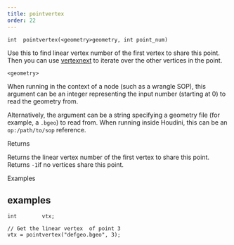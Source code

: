 ```yaml
---
title: pointvertex
order: 22
---
```

`int  pointvertex(<geometry>geometry, int point_num)`

Use this to find linear vertex number of the first vertex to share this point.
Then you can use [vertexnext](vertexnext.html "Returns the linear vertex number of the next vertex sharing a point with a given vertex.") to iterate over the other vertices in the point.

`<geometry>`

When running in the context of a node (such as a wrangle SOP), this argument can be an integer representing the input number (starting at 0) to read the geometry from.

Alternatively, the argument can be a string specifying a geometry file (for example, a `.bgeo`) to read from. When running inside Houdini, this can be an `op:/path/to/sop` reference.

Returns

Returns the linear vertex number of the first vertex to share this point.
Returns `-1`if no vertices share this point.

Examples

## examples

```vex
int        vtx;

// Get the linear vertex  of point 3
vtx = pointvertex("defgeo.bgeo", 3);

```
